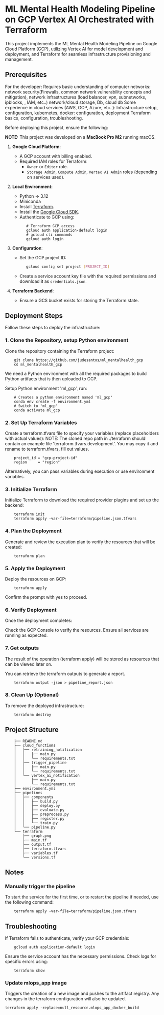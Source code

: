 # ML Mental Health Modeling Pipeline on GCP Vertex AI Orchestrated with Terraform

This project implements the ML Mental Health Modeling Pipeline on Google Cloud Platform (GCP), utilizing Vertex AI for model development and deployment, and Terraform for seamless infrastructure provisioning and management.


## Prerequisites

For the developer:
    Requires basic understanding of computer networks:
        network security(Firewalls, common network vulnerability concepts and mitigation),
        network infrastructures (load balancer, vpn, subnetworks, ipblocks, , IAM, etc..)
        network/cloud storage, Db, cloud db
    Some experience in cloud services (AWS, GCP, Azure, etc..):
        Infrastructure setup, configuration,
        kubernetes, docker: configuration, deployment
    Terraform basics, configuration, troubleshooting.

Before deploying this project, ensure the following:

**NOTE:** This project was developed on a **MacBook Pro M2** running macOS.

1. **Google Cloud Platform**:
   - A GCP account with billing enabled.
   - Required IAM roles for Terraform:
     - `Owner` or `Editor` role.
     - `Storage Admin`, `Compute Admin`, `Vertex AI Admin` roles (depending on services used).

2. **Local Environment**:
   - Python => 3.12
   - Miniconda
   - Install [Terraform](https://www.terraform.io/downloads.html).
   - Install the [Google Cloud SDK](https://cloud.google.com/sdk/docs/install).
   - Authenticate to GCP using:
     ```
        # Terraform GCP access
        gcloud auth application-default login
        # gcloud cli commands
        gcloud auth login
     ```

3. **Configuration**:
   - Set the GCP project ID:
     ```bash
        gcloud config set project [PROJECT_ID]
     ```
   - Create a service account key file with the required permissions and download it as `credentials.json`.

4. **Terraform Backend**:
   - Ensure a GCS bucket exists for storing the Terraform state.

## Deployment Steps

Follow these steps to deploy the infrastructure:

### 1. Clone the Repository, setup Python environment

Clone the repository containing the Terraform project:
```
    git clone https://github.com/judesantos/ml_mentalhealth_gcp
    cd ml_mentalhealth_gcp

```

We need a Python environment with all the required packages to
build Python artifacts that is then uploaded to GCP.

Setup Python environment 'ml_gcp', run:
```
    # Creates a python environment named 'ml_gcp'
    conda env create -f environment.yml
    # Switch to 'ml_gcp'
    conda activate ml_gcp
```

### 2. Set Up Terraform Variables
Create a terraform.tfvars file to specify your variables (replace placeholders with actual values):
NOTE: The cloned repo path in ./terraform should contain an example file 'terraform.tfvars.development'.
      You may copy it and rename to terraform.tfvars, fill out values.
```
    project_id = "gcp-project-id"
    region     = "region"
```
Alternatively, you can pass variables during execution or use environment variables.

### 3. Initialize Terraform
Initialize Terraform to download the required provider plugins and set up the backend:
```
    terraform init
    terraform apply -var-file=terraform/pipeline.json.tfvars
```

### 4. Plan the Deployment
Generate and review the execution plan to verify the resources that will be created:
```
    terraform plan
```

### 5. Apply the Deployment
Deploy the resources on GCP:
```
    terraform apply
```
Confirm the prompt with yes to proceed.

### 6. Verify Deployment
Once the deployment completes:

Check the GCP Console to verify the resources.
Ensure all services are running as expected.

### 7. Get outputs

The result of the operation (terraform apply) will be stored as resources
that can be viewed later on.

You can retrieve the terraform outputs to generate a report.

```
    terraform output -json > pipeline_report.json
```

### 8. Clean Up (Optional)
To remove the deployed infrastructure:
```
    terraform destroy
```

## Project Structure
```
    ├── README.md
    ├── cloud_functions
    │   ├── retraining_notification
    │   │   ├── main.py
    │   │   └── requirements.txt
    │   ├── trigger_pipeline
    │   │   ├── main.py
    │   │   └── requirements.txt
    │   └── vertex_ai_notification
    │       ├── main.py
    │       └── requirements.txt
    ├── environment.yml
    ├── pipelines
    │   ├── components
    │   │   ├── build.py
    │   │   ├── deploy.py
    │   │   ├── evaluate.py
    │   │   ├── preprocess.py
    │   │   ├── register.py
    │   │   └── train.py
    │   └── pipeline.py
    └── terraform
        ├── graph.png
        ├── main.tf
        ├── output.tf
        ├── terraform.tfvars
        ├── variables.tf
        └── versions.tf

```

## Notes

###  Manually trigger the pipeline
   To start the service for the first time, or to restart the pipeline if needed, use the following command:
```
    terraform apply -var-file=terraform/pipeline.json.tfvars
```

## Troubleshooting
If Terraform fails to authenticate, verify your GCP credentials:
```
    gcloud auth application-default login
```

Ensure the service account has the necessary permissions.
Check logs for specific errors using:
```
    terraform show
```

### Update mlops_app image
Triggers the creation of a new image and pushes to the artifact registry.
Any changes in the terraform configuration will also be updated.
```
terraform apply -replace=null_resource.mlops_app_docker_build
```




